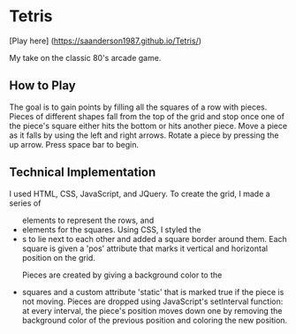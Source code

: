 # Tetris

[Play here] (https://saanderson1987.github.io/Tetris/)

My take on the classic 80's arcade game.

## How to Play

The goal is to gain points by filling all the squares of a row with pieces.
Pieces of different shapes fall from the top of the grid and stop once one of the piece's square either hits the bottom or hits another piece.
Move a piece as it falls by using the left and right arrows.
Rotate a piece by pressing the up arrow.
Press space bar to begin.


## Technical Implementation

I used HTML, CSS, JavaScript, and JQuery. To create the grid, I made a series of <ul> elements to represent the rows, and <li> elements for the squares. Using CSS, I styled the <li>s to lie next to each other and added a square border around them. Each square is given a 'pos' attribute that marks it vertical and horizontal position on the grid.

Pieces are created by giving a background color to the <li> squares and a custom attribute 'static' that is marked true if the piece is not moving. Pieces are dropped using JavaScript's setInterval function: at every interval, the piece's position moves down one by removing the background color of the previous position and coloring the new position.
